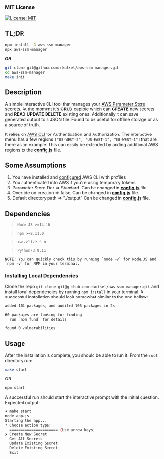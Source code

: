### MIT License

[![License: MIT](https://img.shields.io/badge/License-MIT-yellow.svg)](https://opensource.org/licenses/MIT)

## TL;DR

```bash
npm install -G aws-ssm-manager
npx aws-ssm-manager
```

***OR***

```bash
git clone git@github.com:rkutsel/aws-ssm-manager.git
cd aws-ssm-manager
make init
```

## Description

A simple interactive CLI tool that manages your [AWS Parameter Store](https://docs.aws.amazon.com/systems-manager/latest/userguide/systems-manager-parameter-store.html) secrets. At the moment it's **CRUD** capible which can **CREATE** new secrets and **READ** **UPDATE** **DELETE** existing ones. Additionally it can save generated output to a JSON file. Found to be useful for offline storage or as a source of truth.    

It relies on [AWS CLI](https://aws.amazon.com/cli/) for Authentication and Authorization. The interactive menu has a few regions `["US-WEST-2", "US-EAST-1", "EU-WEST-1"]` that are there as an example. This can easily be extended by adding additional AWS regions to the **[config.js](https://github.com/rkutsel/aws-ssm-manager/blob/main/config.js)** file.

## Some Assumptions

1. You have installed and [configured](https://docs.aws.amazon.com/cli/latest/userguide/cli-configure-quickstart.html) AWS CLI with profiles
2. You authenticated into AWS if you're using temporary tokens
3. Parameter Store Tier => Standard. Can be changed in **[config.js](https://github.com/rkutsel/aws-ssm-manager/blob/main/config.js)** file.
4. Override on creation => false. Can be changed in **[config.js](https://github.com/rkutsel/aws-ssm-manager/blob/main/config.js)** file.
5. Default directory path => "./output" Can be changed in **[config.js](https://github.com/rkutsel/aws-ssm-manager/blob/main/config.js)** file.

## Dependencies

> `Node.JS >=14.16`

> `npm >=8.11.0`

> `aws-cli/2.5.0`

> `Python/3.9.11`

`` NOTE: You can quickly check this by running `node -v` for Node.JS and `npm -v` for NPM in your terminal. ``

### Installing Local Dependencies

Clone the repo `git clone git@github.com:rkutsel/aws-ssm-manager.git` and install local dependencies by running `npm install` in your terminal. A successful installation should look somewhat similar to the one bellow:

```bash
added 104 packages, and audited 105 packages in 2s

60 packages are looking for funding
  run `npm fund` for details

found 0 vulnerabilities
```

## Usage

After the installation is complete, you should be able to run it. From the `root` directory run:

```bash
make start
```

OR

```bash
npm start
```

A successful run should start the interactive prompt with the initial question. Expected output:

```bash
➜ make start
node app.js
Starting the app...
? Choose action type:
  ====================== (Use arrow keys)
❯ Create New Secret
  Get All Secrets
  Update Existing Secret
  Delete Existing Secret
  Exit
```
